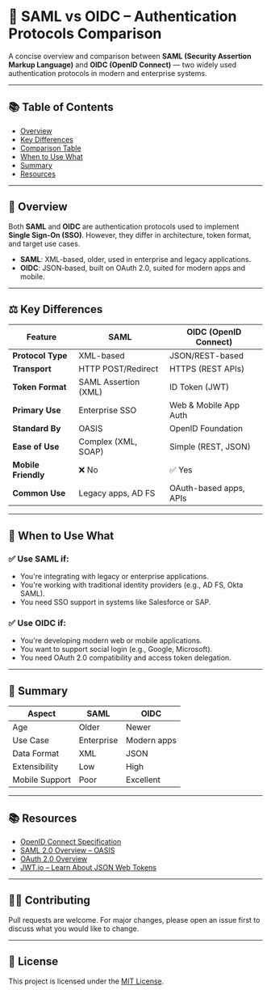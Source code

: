 # 🔐 SAML vs OIDC – Authentication Protocols Comparison

A concise overview and comparison between **SAML (Security Assertion Markup Language)** and **OIDC (OpenID Connect)** — two widely used authentication protocols in modern and enterprise systems.

---

## 📚 Table of Contents

- [Overview](#overview)
- [Key Differences](#key-differences)
- [Comparison Table](#comparison-table)
- [When to Use What](#when-to-use-what)
- [Summary](#summary)
- [Resources](#resources)

---

## 📖 Overview

Both **SAML** and **OIDC** are authentication protocols used to implement **Single Sign-On (SSO)**. However, they differ in architecture, token format, and target use cases.

- **SAML**: XML-based, older, used in enterprise and legacy applications.
- **OIDC**: JSON-based, built on OAuth 2.0, suited for modern apps and mobile.

---

## ⚖️ Key Differences

| Feature | SAML | OIDC (OpenID Connect) |
|--------|------|------------------------|
| **Protocol Type** | XML-based | JSON/REST-based |
| **Transport** | HTTP POST/Redirect | HTTPS (REST APIs) |
| **Token Format** | SAML Assertion (XML) | ID Token (JWT) |
| **Primary Use** | Enterprise SSO | Web & Mobile App Auth |
| **Standard By** | OASIS | OpenID Foundation |
| **Ease of Use** | Complex (XML, SOAP) | Simple (REST, JSON) |
| **Mobile Friendly** | ❌ No | ✅ Yes |
| **Common Use** | Legacy apps, AD FS | OAuth-based apps, APIs |

---

## 🎯 When to Use What

### ✅ Use **SAML** if:
- You're integrating with legacy or enterprise applications.
- You're working with traditional identity providers (e.g., AD FS, Okta SAML).
- You need SSO support in systems like Salesforce or SAP.

### ✅ Use **OIDC** if:
- You're developing modern web or mobile applications.
- You want to support social login (e.g., Google, Microsoft).
- You need OAuth 2.0 compatibility and access token delegation.

---

## 🧠 Summary

| Aspect | SAML | OIDC |
|--------|------|------|
| Age | Older | Newer |
| Use Case | Enterprise | Modern apps |
| Data Format | XML | JSON |
| Extensibility | Low | High |
| Mobile Support | Poor | Excellent |

---

## 📚 Resources

- [OpenID Connect Specification](https://openid.net/connect/)
- [SAML 2.0 Overview – OASIS](https://docs.oasis-open.org/security/saml/v2.0/)
- [OAuth 2.0 Overview](https://oauth.net/2/)
- [JWT.io – Learn About JSON Web Tokens](https://jwt.io/introduction/)

---

## 👨‍💻 Contributing

Pull requests are welcome. For major changes, please open an issue first to discuss what you would like to change.

---

## 📄 License

This project is licensed under the [MIT License](LICENSE).

